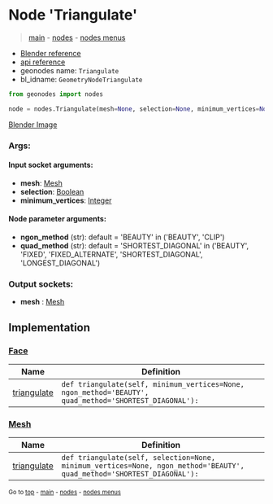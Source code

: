 # Node 'Triangulate'

> [main](../structure.md) - [nodes](nodes.md) - [nodes menus](nodes_menus.md)

- [Blender reference](https://docs.blender.org/manual/en/latest/modeling/geometry_nodes/mesh/triangulate.html)
- [api reference](https://docs.blender.org/api/current/bpy.types.GeometryNodeTriangulate.html)
- geonodes name: `Triangulate`
- bl_idname: `GeometryNodeTriangulate`

```python
from geonodes import nodes

node = nodes.Triangulate(mesh=None, selection=None, minimum_vertices=None, ngon_method='BEAUTY', quad_method='SHORTEST_DIAGONAL')
```

[Blender Image](self.node_image_ref)

### Args:

#### Input socket arguments:

- **mesh**: [Mesh](Mesh.md)
- **selection**: [Boolean](Boolean.md)
- **minimum_vertices**: [Integer](Integer.md)

#### Node parameter arguments:

- **ngon_method** (str): default = 'BEAUTY' in ('BEAUTY', 'CLIP')
- **quad_method** (str): default = 'SHORTEST_DIAGONAL' in ('BEAUTY', 'FIXED', 'FIXED_ALTERNATE', 'SHORTEST_DIAGONAL', 'LONGEST_DIAGONAL')

### Output sockets:

- **mesh** : [Mesh](Mesh.md)

## Implementation

### [Face](Face.md)

| Name | Definition |
|------|------------|
 | [triangulate](Face.md#triangulate) | `def triangulate(self, minimum_vertices=None, ngon_method='BEAUTY', quad_method='SHORTEST_DIAGONAL'):` |

### [Mesh](Mesh.md)

| Name | Definition |
|------|------------|
 | [triangulate](Mesh.md#triangulate) | `def triangulate(self, selection=None, minimum_vertices=None, ngon_method='BEAUTY', quad_method='SHORTEST_DIAGONAL'):` |

<sub>Go to [top](#node-Triangulate) - [main](../structure.md) - [nodes](nodes.md) - [nodes menus](nodes_menus.md)</sub>

